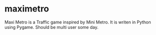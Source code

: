 maximetro
=========

Maxi Metro is a Traffic game inspired by Mini Metro. It is writen in Python using Pygame. Should be multi user some day.
